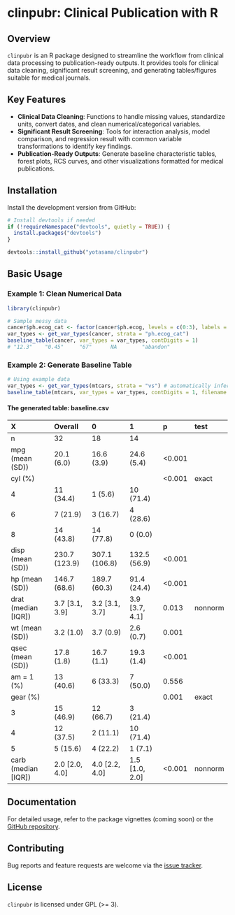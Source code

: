 # clinpubr: Clinical Publication with R

## Overview
`clinpubr` is an R package designed to streamline the workflow from clinical data processing to publication-ready outputs. It provides tools for clinical data cleaning, significant result screening, and generating tables/figures suitable for medical journals.

## Key Features
- **Clinical Data Cleaning**: Functions to handle missing values, standardize units, convert dates, and clean numerical/categorical variables.
- **Significant Result Screening**: Tools for interaction analysis, model comparison, and regression result with common variable transformations to identify key findings.
- **Publication-Ready Outputs**: Generate baseline characteristic tables, forest plots, RCS curves, and other visualizations formatted for medical publications.

## Installation
Install the development version from GitHub:

```r
# Install devtools if needed
if (!requireNamespace("devtools", quietly = TRUE)) {
  install.packages("devtools")
}

devtools::install_github("yotasama/clinpubr")
```

## Basic Usage
### Example 1: Clean Numerical Data
```r
library(clinpubr)

# Sample messy data
cancer$ph.ecog_cat <- factor(cancer$ph.ecog, levels = c(0:3), labels = c("0", "1", "≥2", "≥2"))
var_types <- get_var_types(cancer, strata = "ph.ecog_cat")
baseline_table(cancer, var_types = var_types, contDigits = 1)
# "12.3"    "0.45"     "67"      NA        "abandon"
```

### Example 2: Generate Baseline Table
```r
# Using example data
var_types <- get_var_types(mtcars, strata = "vs") # automatically infer variable types
baseline_table(mtcars, var_types = var_types, contDigits = 1, filename = "baseline.csv")
```
#### The generated table: baseline.csv
|X                   |Overall        |0              |1              |p      |test    |
|:-------------------|:--------------|:--------------|:--------------|:------|:-------|
|n                   |32             |18             |14             |       |        |
|mpg (mean (SD))     |20.1 (6.0)     |16.6 (3.9)     |24.6 (5.4)     |<0.001 |        |
|cyl (%)             |               |               |               |<0.001 |exact   |
|4                   |11 (34.4)      |1 (5.6)        |10 (71.4)      |       |        |
|6                   |7 (21.9)       |3 (16.7)       |4 (28.6)       |       |        |
|8                   |14 (43.8)      |14 (77.8)      |0 (0.0)        |       |        |
|disp (mean (SD))    |230.7 (123.9)  |307.1 (106.8)  |132.5 (56.9)   |<0.001 |        |
|hp (mean (SD))      |146.7 (68.6)   |189.7 (60.3)   |91.4 (24.4)    |<0.001 |        |
|drat (median [IQR]) |3.7 [3.1, 3.9] |3.2 [3.1, 3.7] |3.9 [3.7, 4.1] |0.013  |nonnorm |
|wt (mean (SD))      |3.2 (1.0)      |3.7 (0.9)      |2.6 (0.7)      |0.001  |        |
|qsec (mean (SD))    |17.8 (1.8)     |16.7 (1.1)     |19.3 (1.4)     |<0.001 |        |
|am = 1 (%)          |13 (40.6)      |6 (33.3)       |7 (50.0)       |0.556  |        |
|gear (%)            |               |               |               |0.001  |exact   |
|3                   |15 (46.9)      |12 (66.7)      |3 (21.4)       |       |        |
|4                   |12 (37.5)      |2 (11.1)       |10 (71.4)      |       |        |
|5                   |5 (15.6)       |4 (22.2)       |1 (7.1)        |       |        |
|carb (median [IQR]) |2.0 [2.0, 4.0] |4.0 [2.2, 4.0] |1.5 [1.0, 2.0] |<0.001 |nonnorm |


## Documentation
For detailed usage, refer to the package vignettes (coming soon) or the [GitHub repository](https://github.com/yotasama/clinpubr).

## Contributing
Bug reports and feature requests are welcome via the [issue tracker](https://github.com/yotasama/clinpubr/issues).

## License
`clinpubr` is licensed under GPL (>= 3).